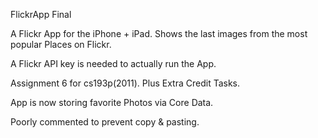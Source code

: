 FlickrApp Final

A Flickr App for the iPhone + iPad.
Shows the last images from the most popular Places on Flickr.

A Flickr API key is needed to actually run the App.

Assignment 6 for cs193p(2011). Plus Extra Credit Tasks.

App is now storing favorite Photos via Core Data.

Poorly commented to prevent copy & pasting.
